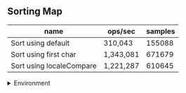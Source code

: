 ## Sorting Map

|name|ops/sec|samples|
|-|-|-|
|Sort using default|310,043|155088|
|Sort using first char|1,343,081|671679|
|Sort using localeCompare|1,221,287|610645|


<details>
<summary>Environment</summary>

* __Machine:__ linux x64 | 4 vCPUs | 7.6GB Mem
* __Run:__ Tue May 06 2025 19:45:30 GMT+0000 (Coordinated Universal Time)
* __Node:__ `v23.10.0`
</details>

<!--
{"environment":{"platform":"linux","arch":"x64","cpus":4,"totalMemory":7.597835540771484},"benchmarks":[{"name":"Sort using default","samples":155088,"opsSec":310043.7836887087},{"name":"Sort using first char","samples":671679,"opsSec":1343081.2205082402},{"name":"Sort using localeCompare","samples":610645,"opsSec":1221287.0566981933}]}-->

